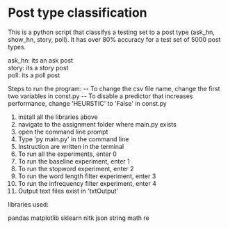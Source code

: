 # Post type classification

This is a python script that classifys a testing set to a post type (ask_hn, show_hn, story, poll). It has over 80% accuracy for a test set of 5000 post types.

ask_hn: its an ask post   
story: its a story post  
poll: its a poll post  

Steps to run the program:
-- To change the csv file name, change the first two variables in const.py
-- To disable a predictor that increases performance, change 'HEURSTIC' to 'False'
in const.py

1. install all the libraries above
2. navigate to the assignment folder where main.py exists
3. open the command line prompt
4. Type 'py main.py' in the command line
5. Instruction are written in the terminal
6. To run all the experiments, enter 0
7. To run the baseline experiment, enter 1
8. To run the stopword experiment, enter 2
9. To run the word length filter experiment, enter 3
10. To run the infrequency filter experiment, enter 4
11. Output text files exist in 'txtOutput'

libraries used:

pandas
matplotlib
sklearn
nltk
json
string
math
re
